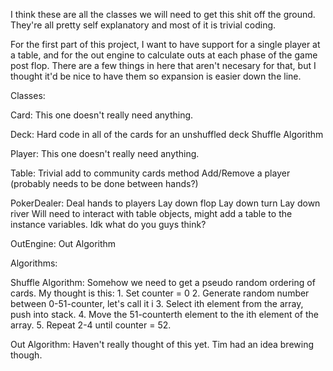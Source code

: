 I think these are all the classes we will need to get this shit off the ground. They're all pretty self explanatory and most of it is trivial coding.

For the first part of this project, I want to have support for a single player at a table, and for the out engine to calculate outs at each phase of the game post flop. There are a few things in here that aren't necesary for that, but I thought it'd be nice to have them so expansion is easier down the line.




Classes:

Card:
This one doesn't really need anything.

Deck:
Hard code in all of the cards for an unshuffled deck
Shuffle Algorithm

Player:
This one doesn't really need anything.

Table:
Trivial add to community cards method
Add/Remove a player (probably needs to be done between hands?)

PokerDealer:
Deal hands to players
Lay down flop
Lay down turn
Lay down river
Will need to interact with table objects, might add a table to the instance variables. Idk what do you guys think?

OutEngine:
Out Algorithm





Algorithms:

Shuffle Algorithm:
	Somehow we need to get a pseudo random ordering of cards. My thought is this:
	1. Set counter = 0
	2. Generate random number between 0-51-counter, let's call it i
	3. Select ith element from the array, push into stack.
	4. Move the 51-counterth element to the ith element of the array.
	5. Repeat 2-4 until counter = 52.

Out Algorithm:
	Haven't really thought of this yet. Tim had an idea brewing though.

